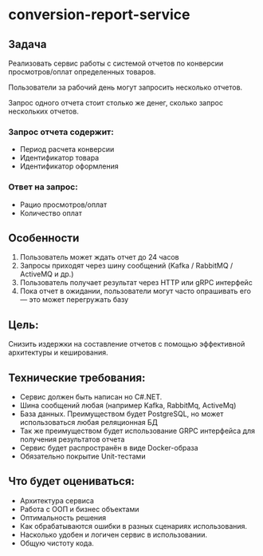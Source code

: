 # conversion-report-service

## Задача
Реализовать сервис работы с системой отчетов по конверсии просмотров/оплат определенных товаров.

Пользователи за рабочий день могут запросить несколько отчетов.

Запрос одного отчета стоит столько же денег, сколько запрос нескольких отчетов.

### Запрос отчета содержит:
- Период расчета конверсии
- Идентификатор товара
- Идентификатор оформления

### Ответ на запрос:
- Рацио просмотров/оплат
- Количество оплат


## Особенности
1. Пользователь может ждать отчет до 24 часов
2. Запросы приходят через шину сообщений (Kafka / RabbitMQ / ActiveMQ и др.)
3. Пользователь получает результат через HTTP или gRPC интерфейс
4. Пока отчет в ожидании, пользователи могут часто опрашивать его — это может перегружать базу

## Цель:
Снизить издержки на составление отчетов с помощью эффективной архитектуры и кеширования.

## Технические требования:
- Сервис должен быть написан но C#.NET.
- Шина сообщений любая (например Kafka, RabbitMq, ActiveMq)
- База данных. Преимуществом будет PostgreSQL, но может использоваться любая реляционная БД
- Так же преимуществом будет использование GRPC интерфейса для получения результатов отчета
- Сервис будет распространён в виде Docker-образа
- Обязательно покрытие Unit-тестами


## Что будет оцениваться:
- Архитектура сервиса
- Работа с ООП и бизнес объектами
- Оптимальность решения
- Как обрабатываются ошибки в разных сценариях использования.
- Насколько удобен и логичен сервис в использовании.
- Общую чистоту кода.